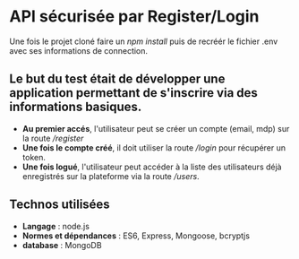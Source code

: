 **API sécurisée par Register/Login**
========================================

Une fois le projet cloné faire un *npm install* puis de recréér le fichier .env avec ses informations de connection.

Le but du test était de développer une application permettant de s'inscrire via des informations basiques.
-----------------------------------------------------------------------------------------------------------
- **Au premier accés**, l'utilisateur peut se créer un compte (email, mdp) sur la route */register*
- **Une fois le compte créé**, il doit utiliser la route */login* pour récupérer un token.
- **Une fois logué**, l'utilisateur peut accéder à la liste des utilisateurs déjà enregistrés sur la plateforme via la route */users*.

**Technos utilisées**
-----------------------
- **Langage** : node.js
- **Normes et dépendances** : ES6, Express, Mongoose, bcryptjs
- **database** : MongoDB
